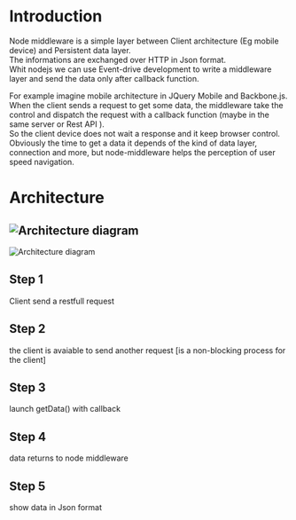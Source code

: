Introduction
===============
<p>
Node middleware is a simple layer between Client architecture (Eg mobile device) and Persistent data layer.  <br />
The informations are exchanged over HTTP in Json format. <br />
Whit nodejs we can use Event-drive development to write a middleware layer and send the data only after callback function.
</p>
<p>
For example imagine mobile architecture in JQuery Mobile and Backbone.js. <br />
When the client sends a request to get some data, the middleware take the control and dispatch the request with a callback function (maybe in the same server or Rest API ).<br />
So the client device does not wait a response and it keep browser control. <br />
Obviously the time to get a data it depends of the kind of data layer, connection and more,  but node-middleware helps the perception of user speed navigation.
</p>

Architecture  
===============
             
![Architecture diagram](https://raw.github.com/amassi/node-middleware/master/architecture.png "Node middleware architecture to mobile application")
------
![Architecture diagram](https://raw.github.com/amassi/node-middleware/master/sequenceDiagram.png "Node middleware architecture to mobile application")



Step 1
------
   Client send a restfull request
   
Step 2
------
  the client is avaiable to send another request
   [is a non-blocking process for the client]
   
Step 3
------
   launch getData() with callback 
   
Step 4
------
   data returns to node middleware
   
Step 5  
------   
   show data in Json format 

 
